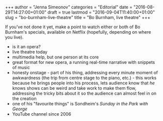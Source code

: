 +++
author = "Jenna Simeonov"
categories = "Editorial"
date = "2016-08-29T14:27:00+01:00"
draft = true
lastmod = "2016-09-04T11:40:00+01:00"
slug = "bo-burnham-live-theatre"
title = "Bo Burnham, live theatre"
+++

If you've not done it yet, make a point to watch either or both of Bo Burnham's specials, available on Netflix (hopefully, depending on where you live).

- is it an opera?
- live theatre today
- multimedia help, but one person at its core
- great format for new opera, a running real-time narrative with snippets of music 
- honesty onstage - part of his thing, addressing every minute moment of awkwardness (the trip from centre stage to the piano, etc.) - this works because he brings people into his process, lets audience know that *he* knows shows can be weird and take work to make them flow, addressing the tricky bits about it so the audience can almost feel in on the creation
- one of his "favourite things" is Sondheim's *Sunday in the Park with George*
- YouTube channel since 2006

